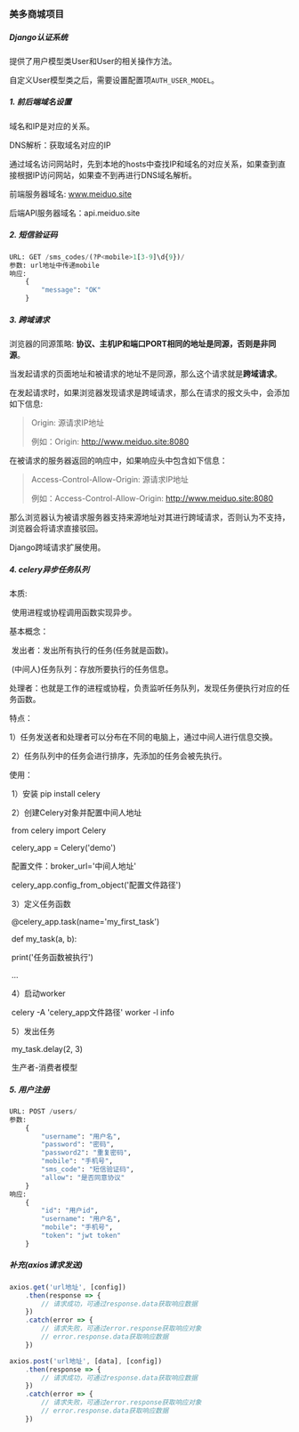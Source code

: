 ### 美多商城项目

##### Django认证系统

提供了用户模型类User和User的相关操作方法。

自定义User模型类之后，需要设置配置项`AUTH_USER_MODEL`。

##### 1. 前后端域名设置

域名和IP是对应的关系。

DNS解析：获取域名对应的IP

通过域名访问网站时，先到本地的hosts中查找IP和域名的对应关系，如果查到直接根据IP访问网站，如果查不到再进行DNS域名解析。

前端服务器域名: 	www.meiduo.site

后端API服务器域名：api.meiduo.site

##### 2. 短信验证码

```python
URL: GET /sms_codes/(?P<mobile>1[3-9]\d{9})/
参数: url地址中传递mobile
响应: 
	{
        "message": "OK"
    }
```

##### 3. 跨域请求

浏览器的同源策略:  **协议、主机IP和端口PORT相同的地址是同源，否则是非同源**。

当发起请求的页面地址和被请求的地址不是同源，那么这个请求就是**跨域请求**。

在发起请求时，如果浏览器发现请求是跨域请求，那么在请求的报文头中，会添加如下信息:

> Origin: 源请求IP地址 
>
> 例如：Origin: http://www.meiduo.site:8080

在被请求的服务器返回的响应中，如果响应头中包含如下信息：

> Access-Control-Allow-Origin: 源请求IP地址
>
> 例如：Access-Control-Allow-Origin: http://www.meiduo.site:8080

那么浏览器认为被请求服务器支持来源地址对其进行跨域请求，否则认为不支持，浏览器会将请求直接驳回。

Django跨域请求扩展使用。

##### 4. celery异步任务队列

本质:

​	使用进程或协程调用函数实现异步。

基本概念：

​	发出者：发出所有执行的任务(任务就是函数)。

​	(中间人)任务队列：存放所要执行的任务信息。

​	处理者：也就是工作的进程或协程，负责监听任务队列，发现任务便执行对应的任务函数。

特点：

​	1）任务发送者和处理者可以分布在不同的电脑上，通过中间人进行信息交换。

​	2）任务队列中的任务会进行排序，先添加的任务会被先执行。

使用：

​	1）安装 pip install celery

​	2）创建Celery对象并配置中间人地址

​		from celery import Celery

​		celery_app = Celery('demo')

​		配置文件：broker_url='中间人地址'

​		celery_app.config_from_object('配置文件路径')

​	3）定义任务函数

​		@celery_app.task(name='my_first_task')

​		def my_task(a, b):

​			print('任务函数被执行')

​			...

​	4）启动worker

​		celery -A 'celery_app文件路径'  worker -l info

​	5）发出任务

​		my_task.delay(2, 3)	

​	生产者-消费者模型

##### 5. 用户注册

```python
URL: POST /users/
参数:
	{
        "username": "用户名",
        "password": "密码",
        "password2": "重复密码",
        "mobile": "手机号",
        "sms_code": "短信验证码",
        "allow": "是否同意协议"
	}
响应:
	{
        "id": "用户id",
        "username": "用户名",
        "mobile": "手机号",
        "token": "jwt token"
	}
```

##### 补充(axios请求发送)

```js
axios.get('url地址', [config])
    .then(response => {
    	// 请求成功，可通过response.data获取响应数据
	})
    .catch(error => {
    	// 请求失败，可通过error.response获取响应对象
    	// error.response.data获取响应数据
	})

axios.post('url地址', [data], [config])
    .then(response => {
    	// 请求成功，可通过response.data获取响应数据
	})
    .catch(error => {
    	// 请求失败，可通过error.response获取响应对象
    	// error.response.data获取响应数据
	})
```